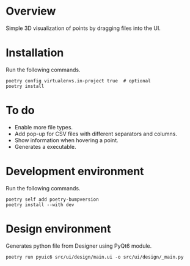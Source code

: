# Overview
Simple 3D visualization of points by dragging files into the UI.


# Installation
Run the following commands.
```
poetry config virtualenvs.in-project true  # optional
poetry install
```


# To do
- Enable more file types.
- Add pop-up for CSV files with different separators and columns.
- Show information when hovering a point.
- Generates a executable.


# Development environment
Run the following commands.
```
poetry self add poetry-bumpversion
poetry install --with dev
```

# Design environment
Generates python file from Designer using PyQt6 module.
```
poetry run pyuic6 src/ui/design/main.ui -o src/ui/design/_main.py
```
